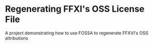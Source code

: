 # Regenerating FFXI's OSS License File
A project demonstrating how to use FOSSA to regenerate FFXVI's OSS attributions
